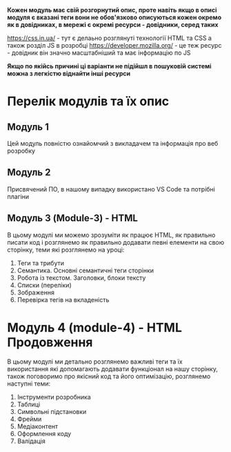 **Кожен модуль має свій розгорнутий опис, проте навіть якщо в описі модуля є вказані теги вони не обов'язково описуються кожен окремо як в довідниках, в мережі є окремі ресурси - довідники, серед таких**

https://css.in.ua/ - тут є делаьно розглянуті технології HTML та CSS а також розділ JS в розробці
https://developer.mozilla.org/ - це теж ресурс - довідник він значно масштабніший та має інформацію по JS

**Якщо по якійсь причині ці варіанти не підійшл в пошуковій системі можна з легкістю віднайти інші ресурси**
# Перелік модулів та їх опис

## Модуль 1 
Цей модуль повністю ознайомчий з викладачем та інформація про веб розробку

## Модуль 2 
Присвячений ПО, в нашому випадку використано VS Code та потрібні плагіни

## Модуль 3 (Module-3) - HTML
В цьому модулі ми можемо зрозуміти як працює HTML, як правильно писати код і розглянемо як правильно додавати певні елементи на свою сторінку, теми які розглянемо на уроці:
1. Теги та трибути
2. Семантика. Основні семантичні теги сторінки
3. Робота із текстом. Заголовки, блоки тексту
4. Списки (переліки)
5. Зображення
6. Перевірка тегів на вкладеність

# Модуль 4 (module-4) - HTML Продовження
В цьому модулі ми детально розглянемо важливі теги та їх використання які допомагають додавати функціонал на нашу сторінку, також поговоримо про якісний код та його оптимізацію, розглянемо наступні теми: 
1. Інструменти розробника
2. Таблиці
3. Символьні підстановки
4. Фрейми
5. Медіаконтент
6. Оформлення коду
7. Валідація
